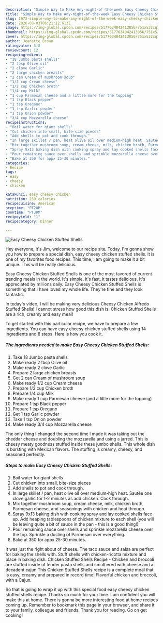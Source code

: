 ```yaml
---
description: "Simple Way to Make Any-night-of-the-week Easy Cheesy Chicken Stuffed Shells"
title: "Simple Way to Make Any-night-of-the-week Easy Cheesy Chicken Stuffed Shells"
slug: 1972-simple-way-to-make-any-night-of-the-week-easy-cheesy-chicken-stuffed-shells
date: 2020-08-03T06:21:12.613Z
image: https://img-global.cpcdn.com/recipes/5177634042413056/751x532cq70/easy-cheesy-chicken-stuffed-shells-recipe-main-photo.jpg
thumbnail: https://img-global.cpcdn.com/recipes/5177634042413056/751x532cq70/easy-cheesy-chicken-stuffed-shells-recipe-main-photo.jpg
cover: https://img-global.cpcdn.com/recipes/5177634042413056/751x532cq70/easy-cheesy-chicken-stuffed-shells-recipe-main-photo.jpg
author: Jeanette Brown
ratingvalue: 3.8
reviewcount: 12
recipeingredient:
- "18 Jumbo pasta shells"
- "2 tbsp Olive oil"
- "2 clove Garlic"
- "2 large chicken breasts"
- "2 can Cream of mushroom soup"
- "1/2 cup Cream cheese"
- "1/2 cup Chicken broth"
- "1/4 cup Milk"
- "1 cup Parmesan cheese and a little more for the topping"
- "1 tsp Black pepper"
- "1 tsp Oregano"
- "1 tsp Garlic powder"
- "1 tsp Onion powder"
- "3/4 cup Mozzarella cheese"
recipeinstructions:
- "Boil water for giant shells"
- "Cut chicken into small, bite-size pieces"
- "Add shells to pot and cook through."
- "In large skillet / pan, heat olive oil over medium-high heat. Sautée one clove garlic for 1-2 minutes as add chicken. Cook through."
- "Mix together mushroom soup, cream cheese, milk, chicken broth, Parmesan cheese, and seasonings with chicken and heat through."
- "Spray 9x13 baking dish with cooking spray and lay cooked shells face up. Add heaping tablespoons of chicken mixture to each shell (you will be leaving quite a bit of sauce in the pan - this is a good thing!)"
- "Pour remaining sauce over shells and sprinkle mozzarella cheese over the top. Sprinkle a dusting of Parmesan over everything."
- "Bake at 350 for appx 25-30 minutes."
categories:
- Recipe
tags:
- easy
- cheesy
- chicken

katakunci: easy cheesy chicken 
nutrition: 230 calories
recipecuisine: American
preptime: "PT28M"
cooktime: "PT39M"
recipeyield: "1"
recipecategory: Dinner

---
```



![Easy Cheesy Chicken Stuffed Shells](https://img-global.cpcdn.com/recipes/5177634042413056/751x532cq70/easy-cheesy-chicken-stuffed-shells-recipe-main-photo.jpg)

Hey everyone, it's Jim, welcome to our recipe site. Today, I'm gonna show you how to prepare a special dish, easy cheesy chicken stuffed shells. It is one of my favorites food recipes. This time, I am going to make it a bit unique. This will be really delicious.

Easy Cheesy Chicken Stuffed Shells is one of the most favored of current trending meals in the world. It's simple, it's fast, it tastes delicious. It's appreciated by millions daily. Easy Cheesy Chicken Stuffed Shells is something that I have loved my whole life. They're fine and they look fantastic.

In today&#39;s video, I will be making very delicious Cheesy Chicken Alfredo Stuffed Shells! I cannot stress how good this dish is. Chicken Stuffed Shells are a rich, creamy and easy meal!


To get started with this particular recipe, we have to prepare a few ingredients. You can have easy cheesy chicken stuffed shells using 14 ingredients and 8 steps. Here is how you cook it.

<!--inarticleads1-->

##### The ingredients needed to make Easy Cheesy Chicken Stuffed Shells:

1. Take 18 Jumbo pasta shells
1. Make ready 2 tbsp Olive oil
1. Make ready 2 clove Garlic
1. Prepare 2 large chicken breasts
1. Get 2 can Cream of mushroom soup
1. Make ready 1/2 cup Cream cheese
1. Prepare 1/2 cup Chicken broth
1. Prepare 1/4 cup Milk
1. Make ready 1 cup Parmesan cheese (and a little more for the topping)
1. Prepare 1 tsp Black pepper
1. Prepare 1 tsp Oregano
1. Get 1 tsp Garlic powder
1. Take 1 tsp Onion powder
1. Make ready 3/4 cup Mozzarella cheese


The only thing I changed the second time I made it was taking out the cheddar cheese and doubling the mozzarella and using a jarred. This is cheesy meaty goodness stuffed inside these jumbo shells. This whole dish is bursting with Mexican flavors. The stuffing is creamy, cheesy, and seasoned perfectly. 

<!--inarticleads2-->

##### Steps to make Easy Cheesy Chicken Stuffed Shells:

1. Boil water for giant shells
1. Cut chicken into small, bite-size pieces
1. Add shells to pot and cook through.
1. In large skillet / pan, heat olive oil over medium-high heat. Sautée one clove garlic for 1-2 minutes as add chicken. Cook through.
1. Mix together mushroom soup, cream cheese, milk, chicken broth, Parmesan cheese, and seasonings with chicken and heat through.
1. Spray 9x13 baking dish with cooking spray and lay cooked shells face up. Add heaping tablespoons of chicken mixture to each shell (you will be leaving quite a bit of sauce in the pan - this is a good thing!)
1. Pour remaining sauce over shells and sprinkle mozzarella cheese over the top. Sprinkle a dusting of Parmesan over everything.
1. Bake at 350 for appx 25-30 minutes.


It was just the right about of cheese. The taco sauce and salsa are perfect for baking the shells with. Stuff shells with chicken-ricotta mixture and place in baking dish. Chicken Stuffed Shells Recipe - Chicken and broccoli are stuffed inside of tender pasta shells and smothered with cheese and a decadent cajun This Chicken Stuffed Shells recipe is a complete meal that is easy, creamy and prepared in record time! Flavorful chicken and broccoli, with a Cajun. 

So that is going to wrap it up with this special food easy cheesy chicken stuffed shells recipe. Thanks so much for your time. I am confident you will make this at home. There is gonna be more interesting food at home recipes coming up. Remember to bookmark this page in your browser, and share it to your family, colleague and friends. Thank you for reading. Go on get cooking!
